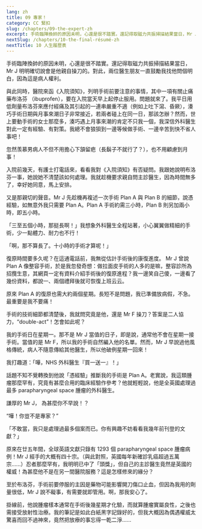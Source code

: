 ```yaml
---
lang: zh
title: 09 專家！
category: CC 緊扣
slug: /chapters/09-the-expert-zh
excerpt: 手術臨陣換帥的原因未明，心還是很不踏實。還記得取磁力共振掃描結果當日，Mr J 明明確切說會是他親自操刀的。
nextSlug: /chapters/10-the-final-résumé-zh
nextTitle: 10 人生履歷表
---
```


<p class="cn">手術臨陣換帥的原因未明，心還是很不踏實。還記得取磁力共振掃描結果當日，Mr J 明明確切說會是他親自操刀的。對此，兩位醫生朋友一直鼓勵我找他問個明白，因為這是病人權利。
 
<p class="cn">與此同時，醫院來函《入院須知》，列明手術前要注意的事情，其中一項有關止痛藥布洛芬 （ibuprofen），要在入院當天早上起停止服用。問題就來了。我平日用低劑量布洛芬來應付經痛及其引起的一連串嚴重不適（例如上吐下瀉、昏厥），湊巧手術日期與月事來潮日子非常接近，若兩者碰上在同一日，那該怎辦？然而，世上要動手術的女士那麼多，湊巧遇上月事來潮的肯定不只我一個，我深信外科醫生對此一定有經驗、有對策。我總不會狼狽到一邊等候做手術、一邊辛苦到快不省人事吧！
 
<p class="cn">忽然羡慕男病人不但不用擔心下頷留疤（長鬍子不就行了？），也不用顧慮到月事！
 
<p class="cn">入院前幾天，有護士打電話來，看看我對《入院須知》有否疑問。我跟她說明布洛芬一事，她說她不清楚該如何處理。我就趁機要求親自問主診醫生，因為時間無多了，幸好她同意，馬上安排。
 
<p class="cn">又是那親切的聲音。Mr J 先趁機再複述一次手術 Plan A 與 Plan B 的細節，說憑經驗，如無意外我只需要 Plan A。Plan A 手術約需三小時，Plan B 則另加兩小時，即五小時。
 
<p class="cn">「三至五個小時，那挺長啊！」我想象外科醫生全程站著，小心翼翼做精細的手術，少一點體力、耐力也不行！
 
<p class="cn">「啊，那不算長了。十小時的手術才算呢！」
 
<p class="cn">復原時間要多久呢？在這通電話前，我無從估計手術後的康復進度。 Mr J 曾說 Plan A 像整容手術，於是我忽發奇想：做拉面皮手術的人多的是嘛，整容診所為招攬生意，其網頁一定有資料介紹手術後的復原進程？我一邊笑自己傻，一邊看了幾份資料，都說一、兩個禮拜後就可恢復上班云云。
 
<p class="cn">原來 Plan A 的復原也需大約兩個星期。長短不是問題，我已準備放病假，不急。最重要是我不要痛！
 
<p class="cn">手術的技術細節都清楚後，我就問究竟是他，還是 Mr F 操刀？答案是二人協力，“double-act”！怎會如此呢？
 
<p class="cn">我的手術日在星期一。那不是 Mr J 當值的日子，即是說，通常他不會在星期一接手術。當值的是 Mr F，所以我的手術自然編入他的名單。然而，Mr J 早說過他風格傳統，病人不隨意傳給其他醫生，所以他破例星期一回來！
 
<p class="cn">我打趣道：「嘩，NHS 外科醫生『買一送一』！」
 
<p class="cn">話題不知不覺轉換到他說「憑經驗」推斷我的手術是 Plan A。老實說，我這類腫瘤那麼罕有，究竟有甚麼合用的臨床經驗作參考？他就輕輕說，他是全英國處理過最多 parapharyngeal space 腫瘤的外科醫生。
 
<p class="cn">謙厚的 Mr J， 為甚麼你不早說！？
 
<q class="cn">嘩！你豈不是專家？

<p class="cn">「不敢當，我只是處理過最多個案而已。你有興趣不妨看看我幾年前刊登的文獻？」

<p class="cn">原來在廿五年間，全球英語文獻只錄有 1293 個 parapharyngeal space 腫瘤病例！Mr J 經手的大概有四十宗。（與此對照，英國每年新確診乳癌超過五萬宗......）忍者那麼罕有，我明明已中了「頭獎」，但自己的主診醫生竟然是英國的權威！為甚麼他不是在另一間醫院服務？這是怎樣修來的緣分？
 
<p class="cn">至於布洛芬，手術前要停服的主因是藥物可能影響開刀傷口止血，但因為我用的劑量很低，Mr J 說不礙事，有需要就即管用。啊，那我安心了。
 
<p class="cn">掛線前，他說腫瘤樣本通常在手術後幾星期才化驗，而就算腫瘤實屬良性，之後也需接受放射性治療。我的筆記是如此白紙黑字記錄好的，但我大概因為偶遇權威太驚喜而回不過神來，竟然把放療的事忘得一乾二淨......

